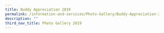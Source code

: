 ```yaml
---
title: Buddy Appreciation 2019
permalink: /information-and-services/Photo-Gallery/Buddy-Appreciation-2019/permalink
description: ""
third_nav_title: Photo Gallery 2019
---
```



